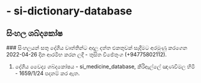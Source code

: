 #  - si-dictionary-database
## සිංහල ශබ්දකෝෂ 

### සිංහලයන් සතු දේශීය වෘත්තින්ට අදාල දත්ත එකතුවක් සෑදීමට අරමුණු කරගෙන 2022-04-26 දින ආරමිභ කරන ලදී - තුසිත විඡේතුංග (+94775802112).

1. දේශීය වෛද්‍ය ශබ්දකෝෂය - si_medicine_database, කිරිඇල්ලේ ඤාණවිමල හිමි - 1659/1/24 පදනම් කර ඇත.



